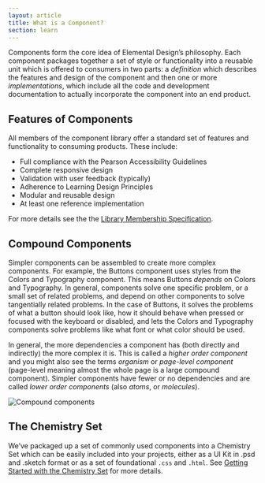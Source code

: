 ```yaml
---
layout: article
title: What is a Component?
section: learn
---
```


Components form the core idea of Elemental Design’s philosophy. Each component packages together a set of style or functionality into a reusable unit which is offered to consumers in two parts: a *definition* which describes the features and design of the component and then one or more *implementations*, which include all the code and development documentation to actually incorporate the component into an end product.

## Features of Components
All members of the component library offer a standard set of features and functionality to consuming products. These include:

- Full compliance with the Pearson Accessibility Guidelines
- Complete responsive design
- Validation with user feedback (typically)
- Adherence to Learning Design Principles
- Modular and reusable design
- At least one reference implementation

For more details see the the [Library Membership Specification][spec].

## Compound Components
Simpler components can be assembled to create more complex components. For example, the Buttons component uses styles from the Colors and Typography component. This means Buttons *depends* on Colors and Typography. In general, components solve one specific problem, or a small set of related problems, and depend on other components to solve tangentially related problems. In the case of Buttons, it solves the problems of what a button should look like, how it should behave when pressed or focused with the keyboard or disabled, and lets the Colors and Typography components solve problems like what font or what color should be used.

In general, the more dependencies a component has (both directly and indirectly) the more complex it is. This is called a *higher order component* and you might also see the terms *organism* or *page-level component* (page-level meaning almost the whole page is a large compound component). Simpler components have fewer or no dependencies and are called *lower order components* (also *atoms*, or *molecules*).

![Compound components]({{site.baseurl}}/img/compound_components.png)

## The Chemistry Set
We’ve packaged up a set of commonly used components into a Chemistry Set which can be easily included into your projects, either as a UI Kit in .psd and .sketch format or as a set of foundational `.css` and `.html`. See [Getting Started with the Chemistry Set][chem-set] for more details.


[spec]: #
[chem-set]: #
